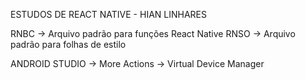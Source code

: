 ESTUDOS DE REACT NATIVE - HIAN LINHARES


RNBC -> Arquivo padrão para funções React Native
RNSO -> Arquivo padrão para folhas de estilo

ANDROID STUDIO -> More Actions -> Virtual Device Manager
